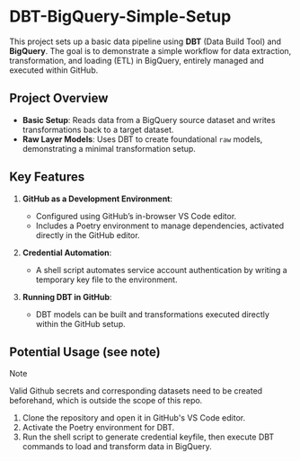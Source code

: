 # DBT-BigQuery-Simple-Setup

This project sets up a basic data pipeline using **DBT** (Data Build Tool) and **BigQuery**. The goal is to demonstrate a simple workflow for data extraction, transformation, and loading (ETL) in BigQuery, entirely managed and executed within GitHub.

## Project Overview

- **Basic Setup**: Reads data from a BigQuery source dataset and writes transformations back to a target dataset.
- **Raw Layer Models**: Uses DBT to create foundational `raw` models, demonstrating a minimal transformation setup.

## Key Features

1. **GitHub as a Development Environment**:
   - Configured using GitHub’s in-browser VS Code editor.
   - Includes a Poetry environment to manage dependencies, activated directly in the GitHub editor.

2. **Credential Automation**:
   - A shell script automates service account authentication by writing a temporary key file to the environment.

3. **Running DBT in GitHub**:
   - DBT models can be built and transformations executed directly within the GitHub setup.

## Potential Usage (see note)

> [!NOTE]
> Valid Github secrets and corresponding datasets need to be created beforehand,
> which is outside the scope of this repo.

1. Clone the repository and open it in GitHub's VS Code editor.
2. Activate the Poetry environment for DBT.
3. Run the shell script to generate credential keyfile, then execute DBT commands to load and transform data in BigQuery.
